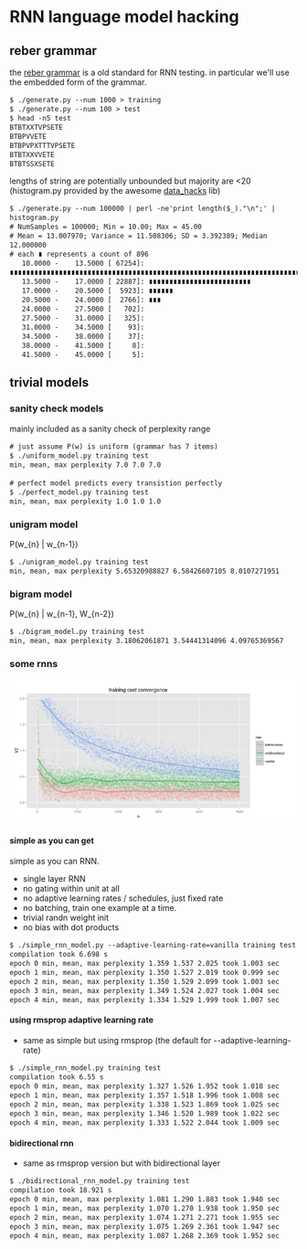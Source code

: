 # RNN language model hacking

## reber grammar

the [reber grammar](http://www.willamette.edu/~gorr/classes/cs449/reber.html) is a old standard 
for RNN testing. in particular we'll use the embedded form of the grammar.

```
$ ./generate.py --num 1000 > training
$ ./generate.py --num 100 > test
$ head -n5 test
BTBTXXTVPSETE
BTBPVVETE
BTBPVPXTTTVPSETE
BTBTXXVVETE
BTBTSSXSETE
```

lengths of string are potentially unbounded but majority are <20
(histogram.py provided by the awesome [data_hacks](https://github.com/bitly/data_hacks) lib)

```
$ ./generate.py --num 100000 | perl -ne'print length($_)."\n";' | histogram.py
# NumSamples = 100000; Min = 10.00; Max = 45.00
# Mean = 13.007970; Variance = 11.508306; SD = 3.392389; Median 12.000000
# each ∎ represents a count of 896
   10.0000 -    13.5000 [ 67254]: ∎∎∎∎∎∎∎∎∎∎∎∎∎∎∎∎∎∎∎∎∎∎∎∎∎∎∎∎∎∎∎∎∎∎∎∎∎∎∎∎∎∎∎∎∎∎∎∎∎∎∎∎∎∎∎∎∎∎∎∎∎∎∎∎∎∎∎∎∎∎∎∎∎∎∎
   13.5000 -    17.0000 [ 22887]: ∎∎∎∎∎∎∎∎∎∎∎∎∎∎∎∎∎∎∎∎∎∎∎∎∎
   17.0000 -    20.5000 [  5923]: ∎∎∎∎∎∎
   20.5000 -    24.0000 [  2766]: ∎∎∎
   24.0000 -    27.5000 [   702]: 
   27.5000 -    31.0000 [   325]: 
   31.0000 -    34.5000 [    93]: 
   34.5000 -    38.0000 [    37]: 
   38.0000 -    41.5000 [     8]: 
   41.5000 -    45.0000 [     5]: 
```

## trivial models

### sanity check models

mainly included as a sanity check of perplexity range

```
# just assume P(w) is uniform (grammar has 7 items)
$ ./uniform_model.py training test  
min, mean, max perplexity 7.0 7.0 7.0

# perfect model predicts every transistion perfectly
$ ./perfect_model.py training test  
min, mean, max perplexity 1.0 1.0 1.0
```

### unigram model

P(w_{n} | w_{n-1})

```
$ ./unigram_model.py training test
min, mean, max perplexity 5.65320988827 6.58426607105 8.0107271951
```

### bigram model

P(w_{n} | w_{n-1}, W_{n-2})

```
$ ./bigram_model.py training test
min, mean, max perplexity 3.18062061871 3.54441314096 4.09765369567
```

### some rnns

![cost](cost.png?raw=true "cost")

#### simple as you can get

simple as you can RNN.

* single layer RNN
* no gating within unit at all
* no adaptive learning rates / schedules, just fixed rate
* no batching, train one example at a time.
* trivial randn weight init
* no bias with dot products

```
$ ./simple_rnn_model.py --adaptive-learning-rate=vanilla training test
compilation took 6.698 s
epoch 0 min, mean, max perplexity 1.359 1.537 2.025 took 1.003 sec
epoch 1 min, mean, max perplexity 1.350 1.527 2.019 took 0.999 sec
epoch 2 min, mean, max perplexity 1.350 1.529 2.099 took 1.003 sec
epoch 3 min, mean, max perplexity 1.349 1.524 2.027 took 1.004 sec
epoch 4 min, mean, max perplexity 1.334 1.529 1.999 took 1.007 sec
```

#### using rmsprop adaptive learning rate

* same as simple but using rmsprop (the default for --adaptive-learning-rate)

```
$ ./simple_rnn_model.py training test
compilation took 6.55 s
epoch 0 min, mean, max perplexity 1.327 1.526 1.952 took 1.018 sec
epoch 1 min, mean, max perplexity 1.357 1.518 1.996 took 1.008 sec
epoch 2 min, mean, max perplexity 1.338 1.523 1.869 took 1.025 sec
epoch 3 min, mean, max perplexity 1.346 1.520 1.989 took 1.022 sec
epoch 4 min, mean, max perplexity 1.333 1.522 2.044 took 1.009 sec
```

#### bidirectional rnn

* same as rmsprop version but with bidirectional layer

```
$ ./bidirectional_rnn_model.py training test
compilation took 18.921 s
epoch 0 min, mean, max perplexity 1.081 1.290 1.883 took 1.940 sec
epoch 1 min, mean, max perplexity 1.070 1.270 1.938 took 1.950 sec
epoch 2 min, mean, max perplexity 1.074 1.271 2.271 took 1.955 sec
epoch 3 min, mean, max perplexity 1.075 1.269 2.361 took 1.947 sec
epoch 4 min, mean, max perplexity 1.087 1.268 2.369 took 1.952 sec
```

